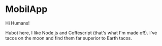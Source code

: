 # MobilApp
Hi Humans!

Hubot here, I like Node.js and Coffescript (that's what I'm made of!).
I've tacos on the moon and find them far superior to Earth tacos.
